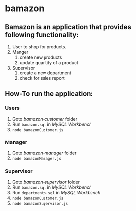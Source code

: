 # bamazon

## Bamazon is an application that provides following functionality:
1. User to shop for products.
1. Manger
   1. create new products
   1. update quantity of a product
1. Supervisor
   1. create a new department
   1. check for sales report


## How-To run the application:

### Users
1. Goto *bamazon-customer* folder
1. Run ```bamazon.sql``` in *MySQL Workbench*
1. ```node bamazonCustomer.js```

### Manager
1. Goto *bamazon-manager* folder
1. ```node bamazonManager.js```

### Supervisor
1. Goto *bamazon-supervisor* folder
1. Run ```bamazon.sql``` in *MySQL Workbench*
1. Run ```departments.sql``` in *MySQL Workbench*
1. ```node bamazonCustomer.js```
1. ```node bamazonSupervisor.js```
